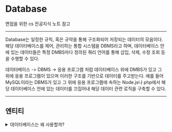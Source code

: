 # Database 

면접을 위한 cs 전공지식 노트 참고

***

Database는 일정한 규칙, 혹은 규약을 통해 구조화되어 저장되는 데이터의 모음이다. 해당 데이터베이스를 제어, 관리하는 통합 시스템을 DBMS라고 하며, 데이터베이스 안에 있는 데이터들은 특정 DMBS마다 정의된 쿼리 언어를 통해 삽입, 삭제, 수정 조회 등을 수행할 수 있다.

데이터베이스 -> DBMS -> 응용 프로그램 처럼 데이터베이스 위에 DMBS가 있고 그 위에 응용 프로그램이 있으며 이러한 구조를 기반으로 데이터를 주고받는다. 예를 들어 MySQL이라는 DBMS가 있고 그 위에 응용 프로그램에 속하는 Node.js나 php에서 해당 데이터베이스 안에 있는 데이터를 끄집어내 해당 데이터 관련 로직을 구축할 수 있다.

***

## 엔티티





<details><summary>데이터베이스는 왜 사용할까?</summary> 
기존에는 파일 시스템을 사용해 데이터를 관리했으나 파일 시스템에는 '데이터 중복', '데이터 불일치', '데이터 보안문제' 등 다양한 문제점을 가지고 있었다. 데이터베이스를 사용하면 이러한 문제들을 어느 정도 해소할 수 있다.
</details>


 
 
